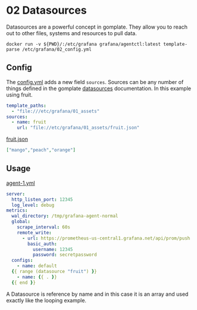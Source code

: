 # 02 Datasources

Datasources are a powerful concept in gomplate. They allow you to reach out to other files, systems and resources to pull data. 

`docker run -v ${PWD}/:/etc/grafana grafana/agentctl:latest template-parse /etc/grafana/02_config.yml`


## Config

The [config.yml](./02_config.yml) adds a new field `sources`. Sources can be any number of things defined in the gomplate [datasources](https://docs.gomplate.ca/datasources/) documentation. In this example using fruit.

```yaml
template_paths:
  - "file:///etc/grafana/01_assets"
sources:
  - name: fruit
    url: "file://etc/grafana/01_assets/fruit.json"
```

[fruit.json](./02_assets/fruit.json)

```json
["mango","peach","orange"]
```

## Usage

[agent-1.yml](./02_assets/agent-1.yml)

```yaml
server:
  http_listen_port: 12345
  log_level: debug
metrics:
  wal_directory: /tmp/grafana-agent-normal
  global:
    scrape_interval: 60s
    remote_write:
      - url: https://prometheus-us-central1.grafana.net/api/prom/push
        basic_auth:
          username: 12345
          password: secretpassword
  configs:
    - name: default
  {{ range (datasource "fruit") }}
    - name: {{ . }}
  {{ end }}
```

A Datasource is reference by name and in this case it is an array and used exactly like the looping example.